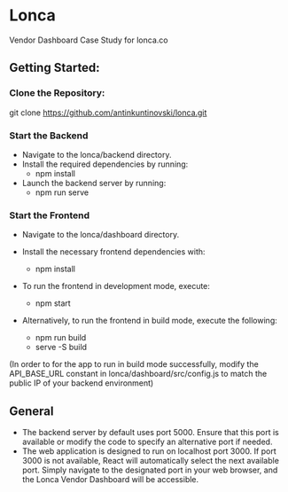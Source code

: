 # Lonca
 Vendor Dashboard Case Study for lonca.co

## Getting Started:
   ### Clone the Repository:
   git clone https://github.com/antinkuntinovski/lonca.git
  
   ### Start the Backend
   - Navigate to the lonca/backend directory.
   - Install the required dependencies by running:
      - npm install
   - Launch the backend server by running:
      - npm run serve

   ### Start the Frontend
   - Navigate to the lonca/dashboard directory.
   - Install the necessary frontend dependencies with:
      -  npm install
        
   - To run the frontend in development mode, execute:
      - npm start
   
   -  Alternatively, to run the frontend in build mode, execute the following:
      -  npm run build
      -  serve -S build
      
  (In order to for the app to run in build mode successfully, modify the API_BASE_URL constant in lonca/dashboard/src/config.js to match the public IP of your backend environment)
 
## General
- The backend server by default uses port 5000. Ensure that this port is available or modify the code to specify an alternative port if needed.
- The web application is designed to run on localhost port 3000. If port 3000 is not available, React will automatically select the next available port. Simply navigate to the designated port in your web browser, and the Lonca Vendor Dashboard will be accessible.

